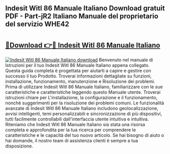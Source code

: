## Indesit Witl 86 Manuale Italiano Download gratuit PDF - Part-jR2 Italiano Manuale del proprietario del servizio WHE42

# <h2><a href="http://df9x74x.blite.top/?on=Indesit+Witl+86+Manuale+Italiano">🔗Download 👉🔴 Indesit Witl 86 Manuale Italiano</a></h2>

[![Indesit Witl 86 Manuale Italiano download](https://i.imgur.com/lujVjoI.png)](http://df9x74x.blite.top/?on=Indesit+Witl+86+Manuale+Italiano)
Benvenuto nel manuale di Istruzioni per il tuo Indesit Witl 86 Manuale Italiano appena collegato. Questa guida completa è progettata per aiutarti a capire e gestire con successo il tuo Prodotto. Troverai informazioni dettagliate su funzioni, installazione, funzionamento, manutenzione e Risoluzione dei problemi. Prima di utilizzare Indesit Witl 86 Manuale Italiano, familiarizzare con le sue caratteristiche e caratteristiche leggendo questo Manuale utente. Troverai istruzioni chiare per L'installazione, la configurazione e il funzionamento, nonché suggerimenti per la risoluzione dei problemi comuni. Le funzionalità avanzate di Indesit Witl 86 Manuale Italiano includono geolocalizzazione, avvisi intelligenti, temi personalizzabili e sincronizzazione di più dispositivi, tutti facilmente controllabili dall'interfaccia utente intuitiva e intuitiva. Riteniamo che Indesit Witl 86 Manuale Italiano sia stata una risorsa completa e approfondita per la tua ricerca per comprendere le caratteristiche e le capacità del tuo nuovo articolo. Se hai bisogno di aiuto o hai domande, il nostro team di assistenza clienti è sempre a tua disposizione.

